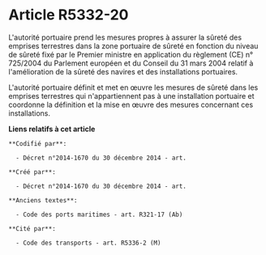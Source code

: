 # Article R5332-20

L'autorité portuaire prend les mesures propres à assurer la sûreté des emprises terrestres dans la zone portuaire de sûreté
en fonction du niveau de sûreté fixé par le Premier ministre en application du règlement (CE) n° 725/2004 du Parlement
européen et du Conseil du 31 mars 2004 relatif à l'amélioration de la sûreté des navires et des installations portuaires.

L'autorité portuaire définit et met en œuvre les mesures de sûreté dans les emprises terrestres qui n'appartiennent pas à une
installation portuaire et coordonne la définition et la mise en œuvre des mesures concernant ces installations.

**Liens relatifs à cet article**

	**Codifié par**:

	  - Décret n°2014-1670 du 30 décembre 2014 - art.

	**Créé par**:

	  - Décret n°2014-1670 du 30 décembre 2014 - art.

	**Anciens textes**:

	  - Code des ports maritimes - art. R321-17 (Ab)

	**Cité par**:

	  - Code des transports - art. R5336-2 (M)

